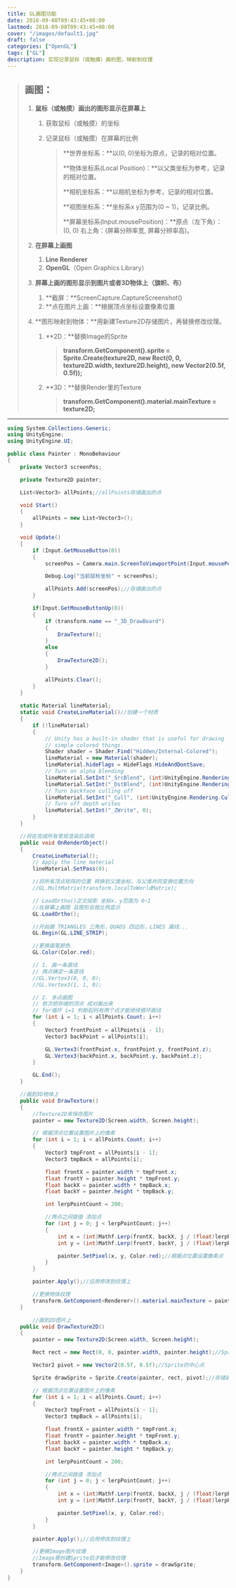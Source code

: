 ```yaml
---
title: GL画图功能
date: 2018-09-08T09:43:45+08:00
lastmod: 2018-09-08T09:43:45+08:00
cover: "/images/default1.jpg"
draft: false
categories: ["OpenGL"]
tags: ["GL"]
description: 实现记录鼠标（或触摸）画的图，映射到纹理
---
```


> ## 画图：
>
> 1. **鼠标（或触摸）画出的图形显示在屏幕上**
>
>    1. 获取鼠标（或触摸）的坐标
>
>    2. 记录鼠标（或触摸）在屏幕的比例
>
>        > **世界坐标系：**以(0, 0)坐标为原点，记录的相对位置。
>        >
>        > **物体坐标系(Local Position)：**以父类坐标为参考，记录的相对位置。
>        >
>        > **相机坐标系：**以相机坐标为参考，记录的相对位置。
>        >
>        > **视图坐标系：**坐标系x y范围为(0 ~ 1)，记录比例。
>        >
>        > **屏幕坐标系(Input.mousePosition)：**原点（左下角）：(0, 0) 右上角：(屏幕分辨率宽, 屏幕分辨率高)。
>
> 2. **在屏幕上画图**
>     1. **Line Renderer**
>     2. **OpenGL**（Open Graphics Library）
>
> 3. **屏幕上画的图形显示到图片或者3D物体上（旗帜、布）**
>
>    1. **截屏：**ScreenCapture.CaptureScreenshot()
>    2. **点在图片上画：**根据顶点坐标设置像素位置
>
> 4. **图形映射到物体：**用新建Texture2D存储图片，再替换修改纹理。
>
>    1. **2D：**替换Image的Sprite
>
>       > **transform.GetComponent<Image>().sprite = Sprite.Create(texture2D, new Rect(0, 0, texture2D.width, texture2D.height), new Vector2(0.5f, 0.5f));**
>
>    2. **3D：**替换Render里的Texture
>
>       > **transform.GetComponent<Renderer>().material.mainTexture = texture2D;**

------


```c#
using System.Collections.Generic;
using UnityEngine;
using UnityEngine.UI;

public class Painter : MonoBehaviour
{
    private Vector3 screenPos;

    private Texture2D painter;

    List<Vector3> allPoints;//allPoints存储画出的点

    void Start()
    {
        allPoints = new List<Vector3>();
    }

    void Update()
    {
        if (Input.GetMouseButton(0))
        {
            screenPos = Camera.main.ScreenToViewportPoint(Input.mousePosition);//当前鼠标所在位置

            Debug.Log("当前鼠标坐标" + screenPos);

            allPoints.Add(screenPos);//存储画出的点
        }

        if(Input.GetMouseButtonUp(0))
        {
            if (transform.name == "_3D_DrawBoard")
            {
                DrawTexture();
            }
            else
            {
                DrawTexture2D();
            }

            allPoints.Clear();
        }
    }
    
    static Material lineMaterial;
    static void CreateLineMaterial()//创建一个材质
    {
        if (!lineMaterial)
        {
            // Unity has a built-in shader that is useful for drawing
            // simple colored things.
            Shader shader = Shader.Find("Hidden/Internal-Colored");
            lineMaterial = new Material(shader);
            lineMaterial.hideFlags = HideFlags.HideAndDontSave;
            // Turn on alpha blending
            lineMaterial.SetInt("_SrcBlend", (int)UnityEngine.Rendering.BlendMode.SrcAlpha);
            lineMaterial.SetInt("_DstBlend", (int)UnityEngine.Rendering.BlendMode.OneMinusSrcAlpha);
            // Turn backface culling off
            lineMaterial.SetInt("_Cull", (int)UnityEngine.Rendering.CullMode.Off);
            // Turn off depth writes
            lineMaterial.SetInt("_ZWrite", 0);
        }
    }

    //将在完成所有常规渲染后调用
    public void OnRenderObject()
    {
        CreateLineMaterial();
        // Apply the line material
        lineMaterial.SetPass(0);

        //将所有顶点矩阵的位置 转换到父类坐标，与父类共同变换位置方向
        //GL.MultMatrix(transform.localToWorldMatrix);

        // LoadOrtho()正交投影 坐标x，y范围为 0~1
        //在屏幕上画图 且图形会按比例显示
        GL.LoadOrtho();

        //开始画 TRIANGLES 三角形，QUADS 四边形，LINES 画线...
        GL.Begin(GL.LINE_STRIP);

        //更换画笔颜色
        GL.Color(Color.red);

        // 1. 画一条直线
        // 两点确定一条直线
        //GL.Vertex3(0, 0, 0);
        //GL.Vertex3(1, 1, 0);

        // 2. 多点画图
        // 依次把存储的顶点 成对画出来
        // for循环 i=1 判断起码有两个点才能继续循环画线
        for (int i = 1; i < allPoints.Count; i++)
        {
            Vector3 frontPoint = allPoints[i - 1];
            Vector3 backPoint = allPoints[i];

            GL.Vertex3(frontPoint.x, frontPoint.y, frontPoint.z);
            GL.Vertex3(backPoint.x, backPoint.y, backPoint.z);
        }

        GL.End();
    }

    //画到3D物体上
    public void DrawTexture()
    {
        //Texture2D来保存图片
        painter = new Texture2D(Screen.width, Screen.height);

        // 根据顶点位置设置图片上的像素
        for (int i = 1; i < allPoints.Count; i++)
        {
            Vector3 tmpFront = allPoints[i - 1];
            Vector3 tmpBack = allPoints[i];

            float frontX = painter.width * tmpFront.x;
            float frontY = painter.height * tmpFront.y;
            float backX = painter.width * tmpBack.x;
            float backY = painter.height * tmpBack.y;

            int lerpPointCount = 200;

            //两点之间插值 添加点
            for (int j = 0; j < lerpPointCount; j++)
            {
                int x = (int)Mathf.Lerp(frontX, backX, j / (float)lerpPointCount);
                int y = (int)Mathf.Lerp(frontY, backY, j / (float)lerpPointCount);

                painter.SetPixel(x, y, Color.red);//根据点位置设置像素点
            }
        }

        painter.Apply();//应用修改到纹理上

        //更换物体纹理
        transform.GetComponent<Renderer>().material.mainTexture = painter;
    }

        //画到2D图片上
    public void DrawTexture2D()
    {
        painter = new Texture2D(Screen.width, Screen.height);

        Rect rect = new Rect(0, 0, painter.width, painter.height);//Sprite的位置长宽

        Vector2 pivot = new Vector2(0.5f, 0.5f);//Sprite的中心点

        Sprite drawSprite = Sprite.Create(painter, rect, pivot);//存储画的图形

        // 根据顶点位置设置图片上的像素
        for (int i = 1; i < allPoints.Count; i++)
        {
            Vector3 tmpFront = allPoints[i - 1];
            Vector3 tmpBack = allPoints[i];

            float frontX = painter.width * tmpFront.x;
            float frontY = painter.height * tmpFront.y;
            float backX = painter.width * tmpBack.x;
            float backY = painter.height * tmpBack.y;

            int lerpPointCount = 200;

            //两点之间插值 添加点
            for (int j = 0; j < lerpPointCount; j++)
            {
                int x = (int)Mathf.Lerp(frontX, backX, j / (float)lerpPointCount);
                int y = (int)Mathf.Lerp(frontY, backY, j / (float)lerpPointCount);

                painter.SetPixel(x, y, Color.red);
            }
        }

        painter.Apply();//应用修改到纹理上

        //更换Image图片纹理
        //Image需创建Sprite后才能修改纹理
        transform.GetComponent<Image>().sprite = drawSprite;
    }
}
```


